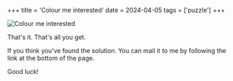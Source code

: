 +++
title = 'Colour me interested'
date = 2024-04-05
tags = ['puzzle']
+++

![Colour me interested](colour-me-interested.svg "Colour me interested")

That's it. That's all you get.

If you think you've found the solution. You can mail it to me by following the link at the bottom of the page.

Good luck!